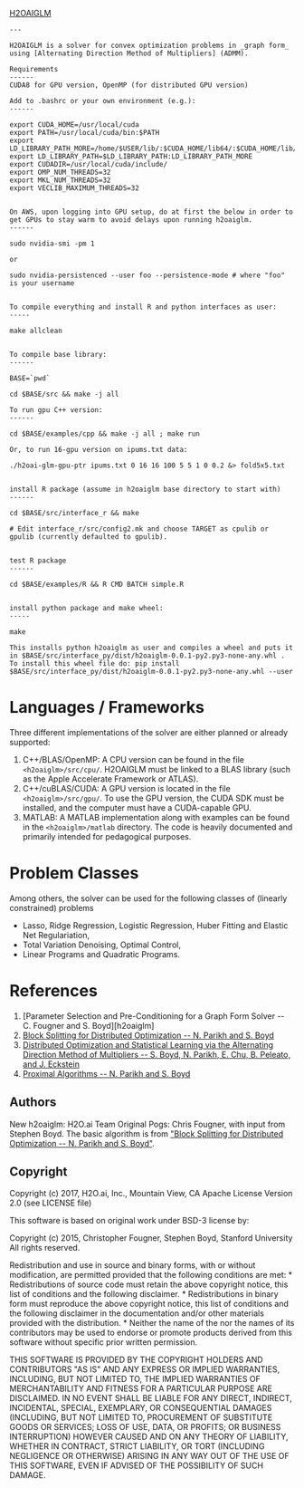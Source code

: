 [H2OAIGLM](https://github.com/h2oai/h2oaiglm)

```text
---

H2OAIGLM is a solver for convex optimization problems in _graph form_ using [Alternating Direction Method of Multipliers] (ADMM).

Requirements
------
CUDA8 for GPU version, OpenMP (for distributed GPU version)

Add to .bashrc or your own environment (e.g.):
------

export CUDA_HOME=/usr/local/cuda
export PATH=/usr/local/cuda/bin:$PATH
export LD_LIBRARY_PATH_MORE=/home/$USER/lib/:$CUDA_HOME/lib64/:$CUDA_HOME/lib/:/usr/local/cuda/lib64:/usr/local/cuda/extras/CUPTI/lib64
export LD_LIBRARY_PATH=$LD_LIBRARY_PATH:LD_LIBRARY_PATH_MORE
export CUDADIR=/usr/local/cuda/include/
export OMP_NUM_THREADS=32
export MKL_NUM_THREADS=32
export VECLIB_MAXIMUM_THREADS=32


On AWS, upon logging into GPU setup, do at first the below in order to get GPUs to stay warm to avoid delays upon running h2oaiglm.
------

sudo nvidia-smi -pm 1

or

sudo nvidia-persistenced --user foo --persistence-mode # where "foo" is your username


To compile everything and install R and python interfaces as user:
-----

make allclean


To compile base library:
------

BASE=`pwd`

cd $BASE/src && make -j all

To run gpu C++ version:
------

cd $BASE/examples/cpp && make -j all ; make run

Or, to run 16-gpu version on ipums.txt data:

./h2oai-glm-gpu-ptr ipums.txt 0 16 16 100 5 5 1 0 0.2 &> fold5x5.txt


install R package (assume in h2oaiglm base directory to start with)
------

cd $BASE/src/interface_r && make

# Edit interface_r/src/config2.mk and choose TARGET as cpulib or gpulib (currently defaulted to gpulib).


test R package
------

cd $BASE/examples/R && R CMD BATCH simple.R


install python package and make wheel:
-----

make

This installs python h2oaiglm as user and compiles a wheel and puts it in $BASE/src/interface_py/dist/h2oaiglm-0.0.1-py2.py3-none-any.whl .  To install this wheel file do: pip install $BASE/src/interface_py/dist/h2oaiglm-0.0.1-py2.py3-none-any.whl --user

```

Languages / Frameworks
======================
Three different implementations of the solver are either planned or already supported:

  1. C++/BLAS/OpenMP: A CPU version can be found in the file `<h2oaiglm>/src/cpu/`. H2OAIGLM must be linked to a BLAS library (such as the Apple Accelerate Framework or ATLAS).
  2. C++/cuBLAS/CUDA: A GPU version is located in the file `<h2oaiglm>/src/gpu/`. To use the GPU version, the CUDA SDK must be installed, and the computer must have a CUDA-capable GPU.
  3. MATLAB: A MATLAB implementation along with examples can be found in the `<h2oaiglm>/matlab` directory. The code is heavily documented and primarily intended for pedagogical purposes.


Problem Classes
===============

Among others, the solver can be used for the following classes of (linearly constrained) problems

  + Lasso, Ridge Regression, Logistic Regression, Huber Fitting and Elastic Net Regulariation,
  + Total Variation Denoising, Optimal Control,
  + Linear Programs and Quadratic Programs.


References
==========
1. [Parameter Selection and Pre-Conditioning for a Graph Form Solver -- C. Fougner and S. Boyd][h2oaiglm]
2. [Block Splitting for Distributed Optimization -- N. Parikh and S. Boyd][block_splitting]
3. [Distributed Optimization and Statistical Learning via the Alternating Direction Method of Multipliers -- S. Boyd, N. Parikh, E. Chu, B. Peleato, and J. Eckstein][admm_distr_stats]
4. [Proximal Algorithms -- N. Parikh and S. Boyd][prox_algs]


[pogs]: http://stanford.edu/~boyd/papers/pogs.html "Parameter Selection and Pre-Conditioning for a Graph Form Solver -- C. Fougner and S. Boyd"

[block_splitting]: http://www.stanford.edu/~boyd/papers/block_splitting.html "Block Splitting for Distributed Optimization -- N. Parikh and S. Boyd"

[admm_distr_stats]: http://www.stanford.edu/~boyd/papers/block_splitting.html "Distributed Optimization and Statistical Learning via the Alternating Direction Method of Multipliers -- S. Boyd, N. Parikh, E. Chu, B. Peleato, and J. Eckstein"

[prox_algs]: http://www.stanford.edu/~boyd/papers/prox_algs.html "Proximal Algorithms -- N. Parikh and S. Boyd"


Authors
------
New h2oaiglm: H2O.ai Team
Original Pogs: Chris Fougner, with input from Stephen Boyd. The basic algorithm is from ["Block Splitting for Distributed Optimization -- N. Parikh and S. Boyd"][block_splitting].



Copyright
---------
Copyright (c) 2017, H2O.ai, Inc., Mountain View, CA
Apache License Version 2.0 (see LICENSE file)


This software is based on original work under BSD-3 license by:

Copyright (c) 2015, Christopher Fougner, Stephen Boyd, Stanford University
All rights reserved.

Redistribution and use in source and binary forms, with or without
modification, are permitted provided that the following conditions are met:
    * Redistributions of source code must retain the above copyright
      notice, this list of conditions and the following disclaimer.
    * Redistributions in binary form must reproduce the above copyright
      notice, this list of conditions and the following disclaimer in the
      documentation and/or other materials provided with the distribution.
    * Neither the name of the <organization> nor the
      names of its contributors may be used to endorse or promote products
      derived from this software without specific prior written permission.

THIS SOFTWARE IS PROVIDED BY THE COPYRIGHT HOLDERS AND CONTRIBUTORS "AS IS" AND
ANY EXPRESS OR IMPLIED WARRANTIES, INCLUDING, BUT NOT LIMITED TO, THE IMPLIED
WARRANTIES OF MERCHANTABILITY AND FITNESS FOR A PARTICULAR PURPOSE ARE
DISCLAIMED. IN NO EVENT SHALL <COPYRIGHT HOLDER> BE LIABLE FOR ANY
DIRECT, INDIRECT, INCIDENTAL, SPECIAL, EXEMPLARY, OR CONSEQUENTIAL DAMAGES
(INCLUDING, BUT NOT LIMITED TO, PROCUREMENT OF SUBSTITUTE GOODS OR SERVICES;
LOSS OF USE, DATA, OR PROFITS; OR BUSINESS INTERRUPTION) HOWEVER CAUSED AND
ON ANY THEORY OF LIABILITY, WHETHER IN CONTRACT, STRICT LIABILITY, OR TORT
(INCLUDING NEGLIGENCE OR OTHERWISE) ARISING IN ANY WAY OUT OF THE USE OF THIS
SOFTWARE, EVEN IF ADVISED OF THE POSSIBILITY OF SUCH DAMAGE.
